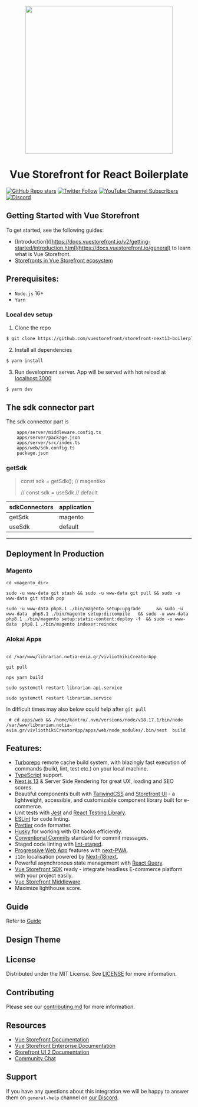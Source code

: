 <p align="center">
  <a href="https://https://vuestorefront.io/">
  <picture>
    <img src="https://user-images.githubusercontent.com/1626923/137092657-fb398d20-b592-4661-a1f9-4135db0b61d5.png" width="400px" height="auto"/>
  </picture>
  </a>
  <h1 align="center">Vue Storefront for React Boilerplate</h1>
</p>

[![GitHub Repo stars](https://img.shields.io/github/stars/vuestorefront/vue-storefront?style=social)](https://github.com/vuestorefront/vue-storefront)
[![Twitter Follow](https://img.shields.io/twitter/follow/vuestorefront?style=social)](https://twitter.com/vuestorefront)
[![YouTube Channel Subscribers](https://img.shields.io/youtube/channel/subscribers/UCkm1F3Cglty3CE1QwKQUhhg?style=social)](https://www.youtube.com/c/VueStorefront)
[![Discord](https://img.shields.io/discord/770285988244750366?label=join%20discord&logo=Discord&logoColor=white)](https://discord.vuestorefront.io)

## Getting Started with Vue Storefront

To get started, see the following guides:

- [Introduction]([https://docs.vuestorefront.io/v2/getting-started/introduction.html](https://docs.vuestorefront.io/general) to learn what is Vue Storefront.
- [Storefronts in Vue Storefront ecosystem](https://docs.vuestorefront.io/storefronts)

## Prerequisites:

- `Node.js` 16+
- `Yarn`

### Local dev setup

1. Clone the repo

```bash
$ git clone https://github.com/vuestorefront/storefront-next13-boilerplate
```

2. Install all dependencies

```bash
$ yarn install
```

3. Run development server. App will be served with hot reload at [localhost:3000](http://localhost:3000/)

```bash
$ yarn dev
```

## The sdk connector part 

The sdk connector part is

```
	apps/server/middleware.config.ts
	apps/server/package.json
	apps/server/src/index.ts
	apps/web/sdk.config.ts
	package.json
```

### getSdk

> const sdk = getSdk();     // magentiko
> 
> // const sdk = useSdk    // default

| sdkConnectors  | application |
|----------------|-------------|
| getSdk         | magento     |
| useSdk         | default     |
-------


## Deployment In Production

### Magento

```
cd <magento_dir>

sudo -u www-data git stash && sudo -u www-data git pull && sudo -u www-data git stash pop 

sudo -u www-data php8.1 ./bin/magento setup:upgrade      && sudo -u www-data  php8.1 ./bin/magento setup:di:compile   && sudo -u www-data  php8.1 ./bin/magento setup:static-content:deploy -f  && sudo -u www-data  php8.1 ./bin/magento indexer:reindex 

```


### Alokai Apps


```

cd /var/www/librarian.notia-evia.gr/vivliothikiCreatorApp

git pull

npx yarn build

sudo systemctl restart librarian-api.service

sudo systemctl restart librarian.service                                                                

```


In difficult times may  also below could help after `git pull`


     # cd apps/web && /home/kantro/.nvm/versions/node/v18.17.1/bin/node   /var/www/librarian.notia-evia.gr/vivliothikiCreatorApp/apps/web/node_modules/.bin/next  build



## Features:

- [Turborepo](https://turbo.build/) remote cache build system, with blazingly fast execution of commands (build, lint, test etc.) on your local machine.
- [TypeScript](https://www.typescriptlang.org/) support.
- [Next.js 13](https://nextjs.org/) & Server Side Rendering for great UX, loading and SEO scores.
- Beautiful components built with [TailwindCSS](https://tailwindcss.com/) and [Storefront UI](https://docs.storefrontui.io/v2/) - a lightweight, accessible, and customizable component library built for e-commerce.
- Unit tests with [Jest](https://jestjs.io/) and [React Testing Library](https://testing-library.com/).
- [ESLint](https://eslint.org/) for code linting.
- [Prettier](https://prettier.io/) code formatter.
- [Husky](https://typicode.github.io/husky/) for working with Git hooks efficiently.
- [Conventional Commits](https://www.conventionalcommits.org/en/v1.0.0/) standard for commit messages.
- Staged code linting with [lint-staged](https://github.com/okonet/lint-staged).
- [Progressive Web App]() features with [next-PWA](https://github.com/shadowwalker/next-pwa).
- `i18n` localisation powered by [Next-i18next](https://github.com/i18next/next-i18next).
- Powerful asynchronous state management with [React Query](https://tanstack.com/query/v3/).
- [Vue Storefront SDK](https://docs.vuestorefront.io/sdk/) ready - integrate headless E-commerce platform with your project easily.
- [Vue Storefront Middleware](https://docs.vuestorefront.io/v2/architecture/server-middleware.html).
- Maximize lighthouse score.

## Guide

Refer to [Guide](GUIDE.md)

## Design Theme

<!-- TODO -->

## License

Distributed under the MIT License. See [LICENSE](LICENSE.md) for more information.

## Contributing

Please see our [contributing.md](contributing.md) for more information.

## Resources

- [Vue Storefront Documentation](https://docs.vuestorefront.io/v2/)
- [Vue Storefront Enterprise Documentation](https://docs.vuestorefront.io/v2/general/enterprise.html)
- [Storefront UI 2 Documentation](https://docs.storefrontui.io/v2/)
- [Community Chat](http://discord.vuestorefront.io)

## Support

If you have any questions about this integration we will be happy to answer them on `general-help` channel on [our Discord](http://discord.vuestorefront.io).
